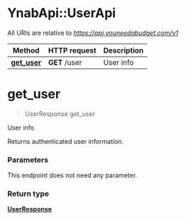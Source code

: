 # YnabApi::UserApi

All URIs are relative to *https://api.youneedabudget.com/v1*

Method | HTTP request | Description
------------- | ------------- | -------------
[**get_user**](UserApi.md#get_user) | **GET** /user | User info


# **get_user**
> UserResponse get_user

User info

Returns authenticated user information.

### Parameters
This endpoint does not need any parameter.

### Return type

[**UserResponse**](UserResponse.md)

